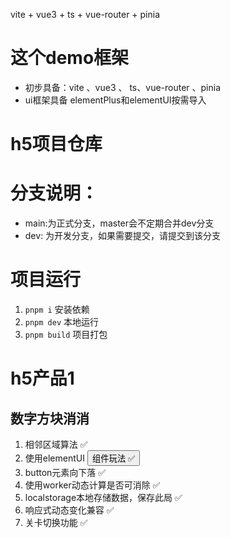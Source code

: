 <!--
 * @Author: huhaibiao huhaibiao@do-global.com
 * @Date: 2023-04-21 22:11:20
-->
vite + vue3 + ts + vue-router + pinia

# 这个demo框架
- 初步具备：vite 、vue3 、 ts、vue-router 、pinia
- ui框架具备 elementPlus和elementUI按需导入

# h5项目仓库

# 分支说明：
- main:为正式分支，master会不定期合并dev分支
- dev: 为开发分支，如果需要提交，请提交到该分支
 
# 项目运行
1. ```pnpm i``` 安装依赖
2. ``` pnpm dev ``` 本地运行
3. ``` pnpm build ``` 项目打包


# h5产品1
## 数字方块消消
1. 相邻区域算法 ✅
2. 使用elementUI <button>组件玩法 ✅
3. button元素向下落 ✅
4. 使用worker动态计算是否可消除 ✅
5. localstorage本地存储数据，保存此局 ✅
6. 响应式动态变化兼容 ✅
7. 关卡切换功能 ✅

